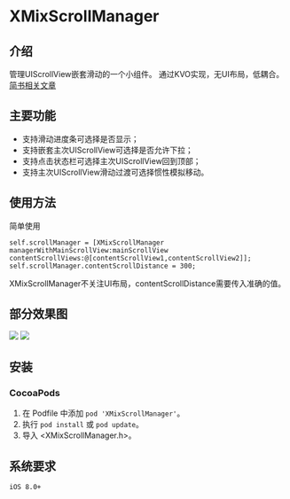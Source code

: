# XMixScrollManager

## 介绍
管理UIScrollView嵌套滑动的一个小组件。
通过KVO实现，无UI布局，低耦合。
[简书相关文章](https://www.jianshu.com/p/146e42ec7dc8)
## 主要功能
- 支持滑动进度条可选择是否显示；
- 支持嵌套主次UIScrollView可选择是否允许下拉；
- 支持点击状态栏可选择主次UIScrollView回到顶部；
- 支持主次UIScrollView滑动过渡可选择惯性模拟移动。


## 使用方法
简单使用
``` 
self.scrollManager = [XMixScrollManager managerWithMainScrollView:mainScrollView contentScrollViews:@[contentScrollView1,contentScrollView2]];
self.scrollManager.contentScrollDistance = 300;
```

XMixScrollManager不关注UI布局，contentScrollDistance需要传入准确的值。

## 部分效果图
![](https://github.com/xing3523/XMixScrollManager/raw/master/Images/效果图1.gif)
![](https://github.com/xing3523/XMixScrollManager/raw/master/Images/效果图2.gif)
## 安装

### CocoaPods

1. 在 Podfile 中添加 `pod 'XMixScrollManager'`。
2. 执行 `pod install` 或 `pod update`。
3. 导入 <XMixScrollManager.h>。

## 系统要求
`iOS 8.0+`
